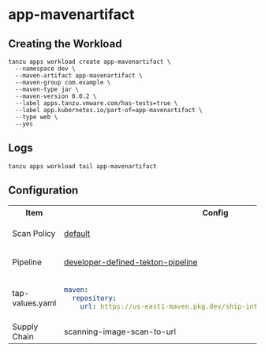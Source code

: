 # app-mavenartifact

## Creating the Workload

```
tanzu apps workload create app-mavenartifact \
  --namespace dev \
  --maven-artifact app-mavenartifact \
  --maven-group com.example \
  --maven-type jar \
  --maven-version 0.0.2 \
  --label apps.tanzu.vmware.com/has-tests=true \
  --label app.kubernetes.io/part-of=app-mavenartifact \
  --type web \
  --yes
```

## Logs

```
tanzu apps workload tail app-mavenartifact
```

## Configuration

<table>
<tr>
<th> Item </th>
<th> Config </th>
</tr>
<tr>
<td> Scan Policy </td>
<td> 
  
[default](resources/scan-policy.yaml)
  
</td>
</tr>
<tr>
<td> Pipeline </td>
<td>
  
[developer-defined-tekton-pipeline](resources/developer-defined-tekton-pipeline.yaml)
  
</td>
</tr>
<tr>
<td> tap-values.yaml </td>
<td> 

```yaml
maven:
  repository:
    url: https://us-east1-maven.pkg.dev/ship-interfaces-dev/test-repository
```

</td>
</tr>
<tr>
<td> Supply Chain </td>
<td> scanning-image-scan-to-url </td>
</tr>
</table>
